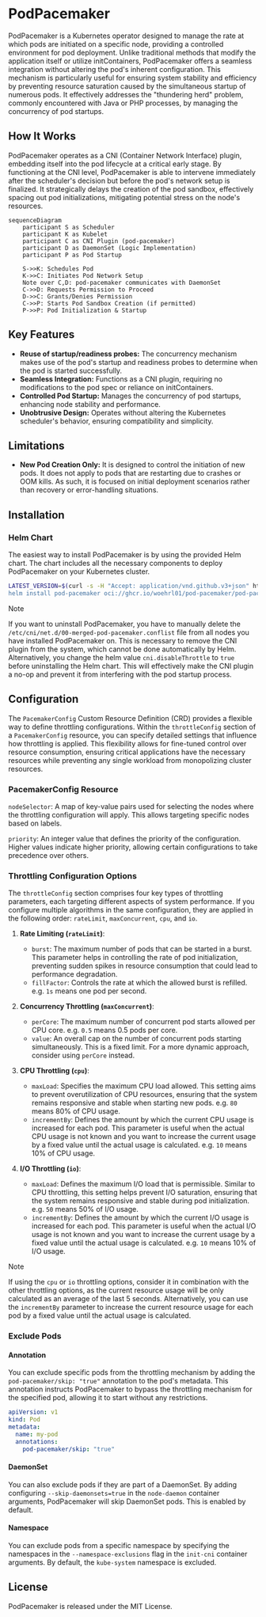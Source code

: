 # PodPacemaker

PodPacemaker is a Kubernetes operator designed to manage the rate at which pods are initiated on a specific node, providing a controlled environment for pod deployment. Unlike traditional methods that modify the application itself or utilize initContainers, PodPacemaker offers a seamless integration without altering the pod's inherent configuration. This mechanism is particularly useful for ensuring system stability and efficiency by preventing resource saturation caused by the simultaneous startup of numerous pods. It effectively addresses the "thundering herd" problem, commonly encountered with Java or PHP processes, by managing the concurrency of pod startups.

## How It Works

PodPacemaker operates as a CNI (Container Network Interface) plugin, embedding itself into the pod lifecycle at a critical early stage. By functioning at the CNI level, PodPacemaker is able to intervene immediately after the scheduler's decision but before the pod's network setup is finalized. It strategically delays the creation of the pod sandbox, effectively spacing out pod initializations, mitigating potential stress on the node's resources.

```mermaid
sequenceDiagram
    participant S as Scheduler
    participant K as Kubelet
    participant C as CNI Plugin (pod-pacemaker)
    participant D as DaemonSet (Logic Implementation)
    participant P as Pod Startup

    S->>K: Schedules Pod
    K->>C: Initiates Pod Network Setup
    Note over C,D: pod-pacemaker communicates with DaemonSet
    C->>D: Requests Permission to Proceed
    D->>C: Grants/Denies Permission
    C->>P: Starts Pod Sandbox Creation (if permitted)
    P->>P: Pod Initialization & Startup
```

## Key Features

- **Reuse of startup/readiness probes:** The concurrency mechanism makes use of the pod's startup and readiness probes to determine when the pod is started successfully.
- **Seamless Integration:** Functions as a CNI plugin, requiring no modifications to the pod spec or reliance on initContainers.
- **Controlled Pod Startup:** Manages the concurrency of pod startups, enhancing node stability and performance.
- **Unobtrusive Design:** Operates without altering the Kubernetes scheduler's behavior, ensuring compatibility and simplicity.

## Limitations

- **New Pod Creation Only:** It is designed to control the initiation of new pods. It does not apply to pods that are restarting due to crashes or OOM kills. As such, it is focused on initial deployment scenarios rather than recovery or error-handling situations.

## Installation

### Helm Chart

The easiest way to install PodPacemaker is by using the provided Helm chart. The chart includes all the necessary components to deploy PodPacemaker on your Kubernetes cluster.

```bash
LATEST_VERSION=$(curl -s -H "Accept: application/vnd.github.v3+json" https://api.github.com/repos/woehrl01/pod-pacemaker/releases/latest | jq -r '.tag_name | sub("^v"; ""))
helm install pod-pacemaker oci://ghcr.io/woehrl01/pod-pacemaker/pod-pacemaker --version $LATEST_VERSION
```

> [!NOTE]
> If you want to uninstall PodPacemaker, you have to manually delete the `/etc/cni/net.d/00-merged-pod-pacemaker.conflist` file from all nodes you have installed PodPacemaker on. This is necessary to remove the CNI plugin from the system, which cannot be done automatically by Helm.
> Alternatively, you change the helm value `cni.disableThrottle` to `true` before uninstalling the Helm chart. This will effectively make the CNI plugin a no-op and prevent it from interfering with the pod startup process.

## Configuration

The `PacemakerConfig` Custom Resource Definition (CRD) provides a flexible way to define throttling configurations. Within the `throttleConfig` section of a `PacemakerConfig` resource, you can specify detailed settings that influence how throttling is applied. This flexibility allows for fine-tuned control over resource consumption, ensuring critical applications have the necessary resources while preventing any single workload from monopolizing cluster resources.

### PacemakerConfig Resource

`nodeSelector`: A map of key-value pairs used for selecting the nodes where the throttling configuration will apply. This allows targeting specific nodes based on labels.

`priority`: An integer value that defines the priority of the configuration. Higher values indicate higher priority, allowing certain configurations to take precedence over others.

### Throttling Configuration Options

The `throttleConfig` section comprises four key types of throttling parameters, each targeting different aspects of system performance. If you configure multiple algorithms in the same configuration, they are applied in the following order: `rateLimit`, `maxConcurrent`, `cpu`, and `io`.

1. **Rate Limiting (`rateLimit`)**:

   - `burst`: The maximum number of pods that can be started in a burst. This parameter helps in controlling the rate of pod initialization, preventing sudden spikes in resource consumption that could lead to performance degradation.
   - `fillFactor`: Controls the rate at which the allowed burst is refilled. e.g. `1s` means one pod per second.

2. **Concurrency Throttling (`maxConcurrent`)**:

   - `perCore`: The maximum number of concurrent pod starts allowed per CPU core. e.g. `0.5` means 0.5 pods per core.
   - `value`: An overall cap on the number of concurrent pods starting simultaneously. This is a fixed limit. For a more dynamic approach, consider using `perCore` instead.

3. **CPU Throttling (`cpu`)**:

   - `maxLoad`: Specifies the maximum CPU load allowed. This setting aims to prevent overutilization of CPU resources, ensuring that the system remains responsive and stable when starting new pods. e.g. `80` means 80% of CPU usage.
   - `incrementBy`: Defines the amount by which the current CPU usage is increased for each pod. This parameter is useful when the actual CPU usage is not known and you want to increase the current usage by a fixed value until the actual usage is calculated. e.g. `10` means 10% of CPU usage.

4. **I/O Throttling (`io`)**:

   - `maxLoad`: Defines the maximum I/O load that is permissible. Similar to CPU throttling, this setting helps prevent I/O saturation, ensuring that the system remains responsive and stable during pod initialization. e.g. `50` means 50% of I/O usage.
   - `incrementBy`: Defines the amount by which the current I/O usage is increased for each pod. This parameter is useful when the actual I/O usage is not known and you want to increase the current usage by a fixed value until the actual usage is calculated. e.g. `10` means 10% of I/O usage.

> [!NOTE]
> If using the `cpu` or `io` throttling options, consider it in combination with the other throttling options, as the current resource usage will be only calculated as an average of the last 5 seconds.
> Alternatively, you can use the `incrementBy` parameter to increase the current resource usage for each pod by a fixed value until the actual usage is calculated.

### Exclude Pods

#### Annotation

You can exclude specific pods from the throttling mechanism by adding the `pod-pacemaker/skip: "true"` annotation to the pod's metadata. This annotation instructs PodPacemaker to bypass the throttling mechanism for the specified pod, allowing it to start without any restrictions.

```yaml
apiVersion: v1
kind: Pod
metadata:
  name: my-pod
  annotations:
    pod-pacemaker/skip: "true"
```

#### DaemonSet

You can also exclude pods if they are part of a DaemonSet. By adding configuring `--skip-daemonsets=true` in the `node-daemon` container arguments, PodPacemaker will skip DaemonSet pods. This is enabled by default.

#### Namespace

You can exclude pods from a specific namespace by specifying the namespaces in the `--namespace-exclusions` flag in the `init-cni` container arguments. By default, the `kube-system` namespace is excluded.

## License

PodPacemaker is released under the MIT License.
